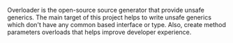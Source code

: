 Overloader is the open-source source generator that provide unsafe generics.
The main target of this project helps to write unsafe generics which don't have any common based interface or type.
Also, create method parameters overloads that helps improve developer experience.
